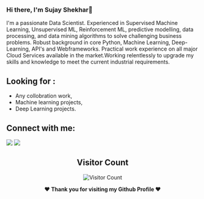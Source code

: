 

### Hi there, I'm Sujay Shekhar👋

I'm a passionate Data Scientist. Experienced in Supervised Machine Learning, Unsupervised ML, Reinforcement ML, predictive modelling, data processing, and data mining algorithms to solve challenging business problems. Robust background in core Python, Machine Learning, Deep-Learning, API's and Webframeworks. Practical work experience on all major Cloud Services available in the market.Working relentlessly to upgrade my skills and knowledge to meet the current industrial requirements.


 ## Looking for :

- Any collobration work,
- Machine learning projects,
- Deep Learning projects.



## Connect with me:

<p align = "center">
	
[<img src="https://img.shields.io/badge/twitter-%231DA1F2.svg?&style=for-the-badge&logo=twitter&logoColor=white&color=black" />](https://twitter.com/dataenthusaist_/) 
[<img src="https://img.shields.io/badge/instagram-%2312100E.svg?&style=for-the-badge&logo=instagram&logoColor=white&color=black" />](https://www.instagram.com/_dataenthusiast/)

<!-- <img align="left" alt="Rushikesh's Github Stats" src="https://github-readme-stats.vercel.app/api?username=sujayshekhar&show_icons=true&hide_border=true" />   -->
 
<div align="center">
        
   ## Visitor Count
   ![Visitor Count](https://profile-counter.glitch.me/{sujayshekhar}/count.svg)
        
</div>

<div align="center">
  
<b>❤️ Thank you for visiting my Github Profile ❤️</b>
</div>

